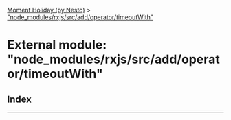 [Moment Holiday (by Nesto)](../README.md) > ["node_modules/rxjs/src/add/operator/timeoutWith"](../modules/_node_modules_rxjs_src_add_operator_timeoutwith_.md)

# External module: "node_modules/rxjs/src/add/operator/timeoutWith"

## Index

---

